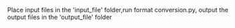 Place input files in the 'input_file' folder,run format conversion.py, output the output files in the 'output_file' folder
